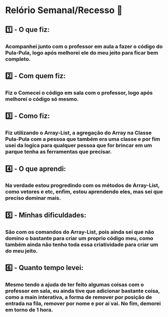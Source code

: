 # Relório Semanal/Recesso :office:
## :one: - O que fiz:
### Acompanhei junto com o professor em aula a fazer o código do Pula-Pula, logo após melhorei ele do meu jeito para ficar bem completo.
## :two: - Com quem fiz:
### Fiz o Comecei o código em sala com o professor, logo após melhorei o código só mesmo.
## :three: - Como fiz:
### Fiz utilizando o Array-List, a agregação do Array na Classe Pula-Pula com a pessoa que também era uma classe e por fim usei da logica para qualquer pessoa que for brincar em um parque tenha as ferramentas que precisar.
## :four: - O que aprendi:
### Na verdade estou progredindo com os métodos de Array-List, como vetores e etc, enfim, estou aprendendo eles, mas sei que preciso dominar mais.
## :five: - Minhas dificuldades:
### São com os comandos do Array-List, pois ainda sei que não domino o bastante para criar um proprio código meu, como também ainda não tenho toda essa criatividade para criar um do meu jeito.
## :six: - Quanto tempo levei:
### Mesmo tendo a ajuda de ter feito algumas coisas com o professor em sala, eu ainda tive que adicionar bastante coisa, como a main interativa, a forma de remover por posição de entrada na fila, remover por nome e por ai vai. No fim, demorei em torno de 1 hora.